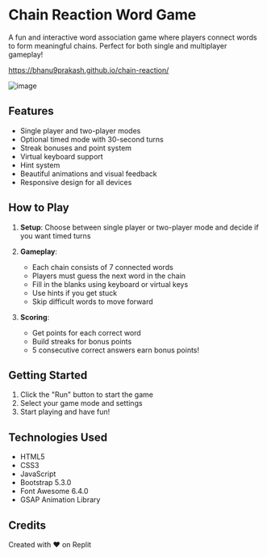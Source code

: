 
# Chain Reaction Word Game

A fun and interactive word association game where players connect words to form meaningful chains. Perfect for both single and multiplayer gameplay!

https://bhanu9prakash.github.io/chain-reaction/

![image](https://github.com/user-attachments/assets/9766fe5e-21c5-4ccf-bc44-17078704a5cc)


## Features

- Single player and two-player modes
- Optional timed mode with 30-second turns
- Streak bonuses and point system
- Virtual keyboard support
- Hint system
- Beautiful animations and visual feedback
- Responsive design for all devices

## How to Play

1. **Setup**: Choose between single player or two-player mode and decide if you want timed turns
2. **Gameplay**: 
   - Each chain consists of 7 connected words
   - Players must guess the next word in the chain
   - Fill in the blanks using keyboard or virtual keys
   - Use hints if you get stuck
   - Skip difficult words to move forward

3. **Scoring**:
   - Get points for each correct word
   - Build streaks for bonus points
   - 5 consecutive correct answers earn bonus points!

## Getting Started

1. Click the "Run" button to start the game
2. Select your game mode and settings
3. Start playing and have fun!

## Technologies Used

- HTML5
- CSS3
- JavaScript
- Bootstrap 5.3.0
- Font Awesome 6.4.0
- GSAP Animation Library

## Credits

Created with ❤️ on Replit
